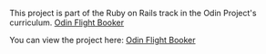 This project is part of the Ruby on Rails track in the Odin Project's curriculum. <a href="http://www.theodinproject.com/courses/ruby-on-rails/lessons/building-advanced-forms?ref=lc-pb">Odin Flight Booker</a>

You can view the project here: <a href="https://shrouded-earth-72460.herokuapp.com/">Odin Flight Booker</a>
